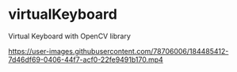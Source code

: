 # virtualKeyboard
 Virtual Keyboard with OpenCV library


https://user-images.githubusercontent.com/78706006/184485412-7d46df69-0406-44f7-acf0-22fe9491b170.mp4

